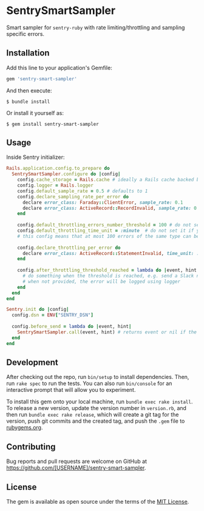 # SentrySmartSampler

Smart sampler for `sentry-ruby` with rate limiting/throttling and sampling specific errors.

## Installation

Add this line to your application's Gemfile:

```ruby
gem 'sentry-smart-sampler'
```

And then execute:

    $ bundle install

Or install it yourself as:

    $ gem install sentry-smart-sampler

## Usage

Inside Sentry initializer:

``` rb
Rails.application.config.to_prepare do
  SentrySmartSampler.configure do |config|
    config.cache_storage = Rails.cache # ideally a Rails cache backed by Redis. But could be anything responding to the same interface
    config.logger = Rails.logger
    config.default_sample_rate = 0.5 # defaults to 1
    config.declare_sampling_rate_per_error do
      declare error_class: Faraday::ClientError, sample_rate: 0.1
      declare error_class: ActiveRecord::RecordInvalid, sample_rate: 0.2
    end
    
    config.default_throttling_errors_number_threshold = 100 # do not set it if you don't want errors to be throttled
    config.default_throttling_time_unit = :minute  # do not set it if you don't want errors to be throttled, other options: [:second, :minute, :hour, :day]
    # this config means that at most 100 errors of the same type can be sent withing a minute
    
    config.declare_throttling_per_error do
      declare error_class: ActiveRecord::StatementInvalid, time_unit: :hour, threshold: 50
    end
    
    config.after_throttling_threshold_reached = lambda do |event, hint|
      # do something when the threshold is reached, e.g. send a Slack notification. This callback will be fired at most once, when the threshold is reached. Not required
      # when not provided, the error will be logged using logger
    end
  end
end

Sentry.init do |config| 
  config.dsn = ENV["SENTRY_DSN"]
  
  config.before_send = lambda do |event, hint|
    SentrySmartSampler.call(event, hint) # returns event or nil if the event should be dropped
  end
end
```

## Development

After checking out the repo, run `bin/setup` to install dependencies. Then, run `rake spec` to run the tests. You can also run `bin/console` for an interactive prompt that will allow you to experiment.

To install this gem onto your local machine, run `bundle exec rake install`. To release a new version, update the version number in `version.rb`, and then run `bundle exec rake release`, which will create a git tag for the version, push git commits and the created tag, and push the `.gem` file to [rubygems.org](https://rubygems.org).

## Contributing

Bug reports and pull requests are welcome on GitHub at https://github.com/[USERNAME]/sentry-smart-sampler.

## License

The gem is available as open source under the terms of the [MIT License](https://opensource.org/licenses/MIT).
